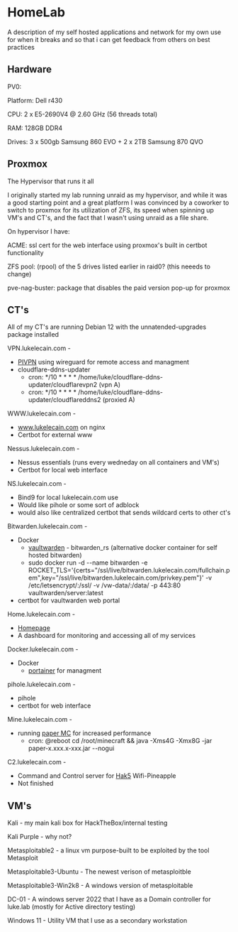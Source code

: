 # HomeLab
A description of my self hosted applications and network for my own use for when it breaks and so that i can get feedback from others on best practices

## Hardware

PV0:

Platform: Dell r430

CPU: 2 x E5-2690V4 @ 2.60 GHz (56 threads total)

RAM: 128GB DDR4

Drives: 3 x 500gb Samsung 860 EVO + 2 x 2TB Samsung 870 QVO

## Proxmox
The Hypervisor that runs it all

I originally started my lab running unraid as my hypervisor, and while it was a good starting point and a great platform I was convinced by a coworker to switch to proxmox for its utilization of ZFS, its speed when spinning up VM's and CT's, and the fact that I wasn't using unraid as a file share. 

On hypervisor I have:

ACME: ssl cert for the web interface using proxmox's built in certbot functionality

ZFS pool: (rpool) of the 5 drives listed earlier in raid0? (this neeeds to change)

pve-nag-buster: package that disables the paid version pop-up for proxmox

## CT's

All of my CT's are running Debian 12 with the unnatended-upgrades package installed

VPN.lukelecain.com - 

  * [PIVPN](https://www.pivpn.io/) using wireguard for remote access and managment
  * cloudflare-ddns-updater
    * cron: */10 * * * * /home/luke/cloudflare-ddns-updater/cloudflarevpn2 (vpn A)
    * cron: */10 * * * * /home/luke/cloudflare-ddns-updater/cloudflareddns2 (proxied A)

WWW.lukelecain.com - 

  * www.lukelecain.com on nginx
  * Certbot for external www
    
Nessus.lukelecain.com - 

  * Nessus essentials (runs every wedneday on all containers and VM's)
  * Certbot for local web interface

NS.lukelecain.com - 

  * Bind9 for local lukelecain.com use
  * Would like pihole or some sort of adblock
  * would also like centralized certbot that sends wildcard certs to other ct's

Bitwarden.lukelecain.com -

  * Docker
     * [vaultwarden](https://github.com/dani-garcia/vaultwarden) - bitwarden_rs (alternative docker container for self hosted bitwarden)
     * sudo docker run -d --name bitwarden -e ROCKET_TLS='{certs="/ssl/live/bitwarden.lukelecain.com/fullchain.pem",key="/ssl/live/bitwarden.lukelecain.com/privkey.pem"}' -v /etc/letsencrypt/:/ssl/ -v /vw-data/:/data/ -p 443:80 vaultwarden/server:latest
  * certbot for vaultwarden web portal

Home.lukelecain.com - 
  
  * [Homepage](https://github.com/gethomepage/homepage)
  * A dashboard for monitoring and accessing all of my services

Docker.lukelecain.com -
  * Docker
    * [portainer](https://docs.portainer.io/start/install-ce/server/docker/linux) for managment

pihole.lukelecain.com -
  * pihole
  * certbot for web interface

Mine.lukelecain.com - 

  * running [paper MC](https://papermc.io/downloads/paper) for increased performance
    * cron: @reboot cd /root/minecraft && java -Xms4G -Xmx8G -jar paper-x.xxx.x-xxx.jar --nogui

C2.lukelecain.com - 

  * Command and Control server for [Hak5](https://docs.hak5.org/cloud-c2/) Wifi-Pineapple
  * Not finished

## VM's

Kali - my main kali box for HackTheBox/internal testing

Kali Purple - why not?

Metasploitable2 - a linux vm purpose-built to be exploited by the tool Metasploit

Metasploitable3-Ubuntu - The newest verison of metasploitble

Metasploitable3-Win2k8 - A windows version of metasploitable

DC-01 - A windows server 2022 that I have as a Domain controller for luke.lab (mostly for Active directory testing)

Windows 11 - Utility VM that I use as a secondary workstation 



